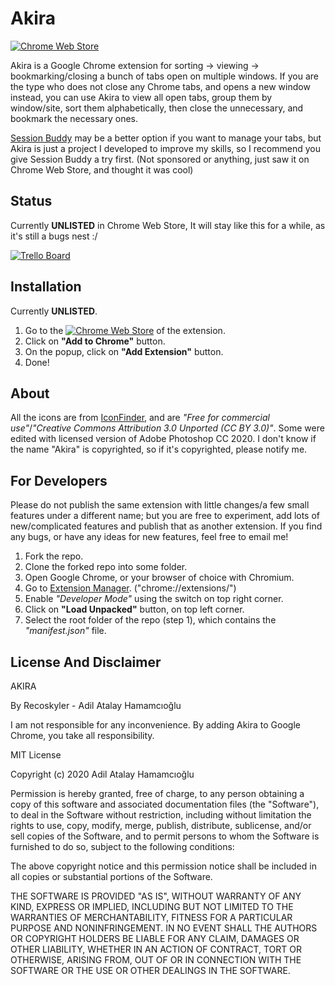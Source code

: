 # Akira

[![Chrome Web Store](https://img.shields.io/chrome-web-store/v/aibadljmbjbjogomfgkoaoaighnmdghp?label=Chrome%20Web%20Store)](https://chrome.google.com/webstore/detail/akira/aibadljmbjbjogomfgkoaoaighnmdghp)

Akira is a Google Chrome extension for sorting -> viewing -> bookmarking/closing a bunch of tabs open on multiple windows. If you are the type who does not close any Chrome tabs, and opens a new window instead, you can use Akira to view all open tabs, group them by window/site, sort them alphabetically, then close the unnecessary, and bookmark the necessary ones.

[Session Buddy](https://chrome.google.com/webstore/detail/session-buddy/edacconmaakjimmfgnblocblbcdcpbko) may be a better option if you want to manage your tabs, but Akira is just a project I developed to improve my skills, so I recommend you give Session Buddy a try first. (Not sponsored or anything, just saw it on Chrome Web Store, and thought it was cool)

## Status

Currently **UNLISTED** in Chrome Web Store, It will stay like this for a while, as it's still a bugs nest :/

[![Trello Board](https://img.shields.io/badge/Trello%20Board-Akira-blue)](https://trello.com/b/ZJ3Vsw7h/akira)

## Installation

Currently **UNLISTED**.

1. Go to the [![Chrome Web Store](https://img.shields.io/chrome-web-store/v/aibadljmbjbjogomfgkoaoaighnmdghp?label=Chrome%20Web%20Store)](https://chrome.google.com/webstore/detail/akira/aibadljmbjbjogomfgkoaoaighnmdghp) of the extension.
2. Click on **"Add to Chrome"** button.
3. On the popup, click on **"Add Extension"** button.
4. Done!

## About

All the icons are from [IconFinder](https://www.iconfinder.com/), and are *"Free for commercial use"*/*"Creative Commons Attribution 3.0 Unported (CC BY 3.0)"*. Some were edited with licensed version of Adobe Photoshop CC 2020. I don't know if the name "Akira" is copyrighted, so if it's copyrighted, please notify me.

## For Developers

Please do not publish the same extension with little changes/a few small features under a different name; but you are free to experiment, add lots of new/complicated features and publish that as another extension. If you find any bugs, or have any ideas for new features, feel free to email me!

1. Fork the repo.
2. Clone the forked repo into some folder.
3. Open Google Chrome, or your browser of choice with Chromium.
4. Go to [Extension Manager](chrome://extensions/). ("chrome://extensions/")
5. Enable *"Developer Mode"* using the switch on top right corner.
6. Click on **"Load Unpacked"** button, on top left corner.
7. Select the root folder of the repo (step 1), which contains the *"manifest.json"* file.

## License And Disclaimer

AKIRA

By Recoskyler - Adil Atalay Hamamcıoğlu

I am not responsible for any inconvenience. By adding Akira to Google Chrome, you take all responsibility.

MIT License

Copyright (c) 2020 Adil Atalay Hamamcıoğlu

Permission is hereby granted, free of charge, to any person obtaining a copy
of this software and associated documentation files (the "Software"), to deal
in the Software without restriction, including without limitation the rights
to use, copy, modify, merge, publish, distribute, sublicense, and/or sell
copies of the Software, and to permit persons to whom the Software is
furnished to do so, subject to the following conditions:

The above copyright notice and this permission notice shall be included in all
copies or substantial portions of the Software.

THE SOFTWARE IS PROVIDED "AS IS", WITHOUT WARRANTY OF ANY KIND, EXPRESS OR
IMPLIED, INCLUDING BUT NOT LIMITED TO THE WARRANTIES OF MERCHANTABILITY,
FITNESS FOR A PARTICULAR PURPOSE AND NONINFRINGEMENT. IN NO EVENT SHALL THE
AUTHORS OR COPYRIGHT HOLDERS BE LIABLE FOR ANY CLAIM, DAMAGES OR OTHER
LIABILITY, WHETHER IN AN ACTION OF CONTRACT, TORT OR OTHERWISE, ARISING FROM,
OUT OF OR IN CONNECTION WITH THE SOFTWARE OR THE USE OR OTHER DEALINGS IN THE
SOFTWARE.
